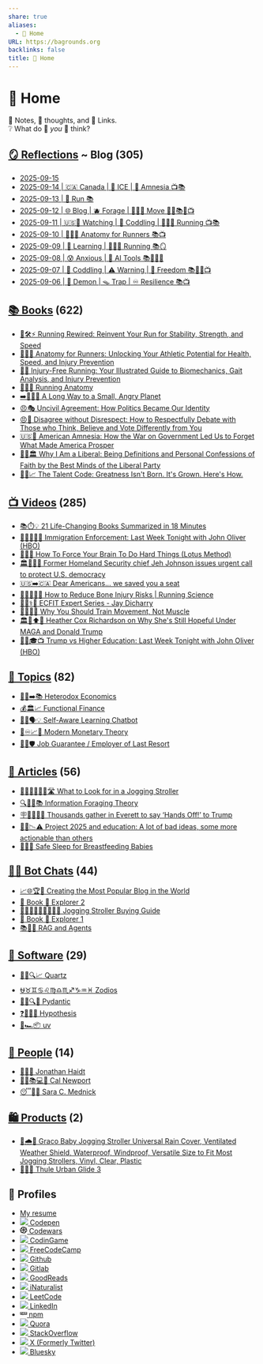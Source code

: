 ```yaml
---
share: true
aliases:
  - 🏡 Home
URL: https://bagrounds.org
backlinks: false
title: 🏡 Home
---
```

# 🏡 Home  
📑 Notes, 💭 thoughts, and 🔗 Links.  
❔ What do 🫵 _you_ 🤔 think?  
  
## [🪞 Reflections](./reflections/index.md) ~ Blog (305)  
- [2025-09-15](./reflections/2025-09-15.md)  
- [2025-09-14 | 🇨🇦 Canada | 🥶 ICE | 🥴 Amnesia 📺📚](./reflections/2025-09-14.md)  
- [2025-09-13 | 👣 Run 📚](./reflections/2025-09-13.md)  
- [2025-09-12 | 🌐 Blog | 🫐 Forage | 🏃🏼‍♀️ Move 🤖💬📚📄📺](./reflections/2025-09-12.md)  
- [2025-09-11 | 🇺🇸👀 Watching | 🦺 Coddling | 🏃🏼‍♀️ Running 📺📚](./reflections/2025-09-11.md)  
- [2025-09-10 | 🏃🏼‍♀️ Anatomy for Runners 📚📺](./reflections/2025-09-10.md)  
- [2025-09-09 | 🧠 Learning | 🏃🏼‍♀️ Running 📚🪞](./reflections/2025-09-09.md)  
- [2025-09-08 | 😰 Anxious | 🔧 AI Tools 📚📄✍🏽](./reflections/2025-09-08.md)  
- [2025-09-07 | 🍼 Coddling | ⚠️ Warning | 🗽 Freedom 📚📰😆📺](./reflections/2025-09-07.md)  
- [2025-09-06 | 👿 Demon | 🪤 Trap | ♾️ Resilience 📚📺](./reflections/2025-09-06.md)  
  
  
## [📚 Books](./books/index.md) (622)  
- [🏃🛠️⚡ Running Rewired: Reinvent Your Run for Stability, Strength, and Speed](./books/running-rewired-reinvent-your-run-for-stability-strength-and-speed.md)  
- [🏃‍♀️🦴 Anatomy for Runners: Unlocking Your Athletic Potential for Health, Speed, and Injury Prevention](./books/anatomy-for-runners-unlocking-your-athletic-potential-for-health-speed-and-injury-prevention.md)  
- [🏃🤕 Injury-Free Running: Your Illustrated Guide to Biomechanics, Gait Analysis, and Injury Prevention](./books/injury-free-running-your-illustrated-guide-to-biomechanics-gait-analysis-and-injury-prevention.md)  
- [🏃‍♂️🦴 Running Anatomy](./books/running-anatomy.md)  
- [➡️🌌🚀😡 A Long Way to a Small, Angry Planet](./books/a-long-way-to-a-small-angry-planet.md)  
- [😠🎭 Uncivil Agreement: How Politics Became Our Identity](./books/uncivil-agreement-how-politics-became-our-identity.md)  
- [😠🤝 Disagree without Disrespect: How to Respectfully Debate with Those who Think, Believe and Vote Differently from You](./books/disagree-without-disrespect-how-to-respectfully-debate-with-those-who-think-believe-and-vote-differently-from-you.md)  
- [🇺🇸🧠 American Amnesia: How the War on Government Led Us to Forget What Made America Prosper](./books/american-amnesia-how-the-war-on-government-led-us-to-forget-what-made-america-prosper.md)  
- [🙋‍♂️🏛️ Why I Am a Liberal: Being Definitions and Personal Confessions of Faith by the Best Minds of the Liberal Party](./books/why-i-am-a-liberal-being-definitions-and-personal-confessions-of-faith-by-the-best-minds-of-the-liberal-party.md)  
- [👶🌱📈 The Talent Code: Greatness Isn't Born. It's Grown. Here's How.](./books/the-talent-code.md)  
  
  
## [📺 Videos](./videos/index.md) (285)  
- [📚⏱️💡 21 Life-Changing Books Summarized in 18 Minutes](./videos/21-life-changing-books-summarized-in-18-minutes.md)  
- [🛂🛑🇺🇸🎤 Immigration Enforcement: Last Week Tonight with John Oliver (HBO)](./videos/immigration-enforcement-last-week-tonight-with-john-oliver-hbo.md)  
- [🧠💪🧘 How To Force Your Brain To Do Hard Things (Lotus Method)](./videos/how-to-force-your-brain-to-do-hard-things-lotus-method.md)  
- [🏛️🚨🇺🇸 Former Homeland Security chief Jeh Johnson issues urgent call to protect U.S. democracy](./videos/former-homeland-security-chief-jeh-johnson-issues-urgent-call-to-protect-u-s-democracy.md)  
- [🇺🇸➡️🇨🇦 Dear Americans… we saved you a seat](./videos/dear-americans-we-saved-you-a-seat.md)  
- [🦴🤕🏃‍♀️🧪 How to Reduce Bone Injury Risks | Running Science](./videos/how-to-reduce-bone-injury-risks-running-science.md)  
- [🏃‍♀️⚕️💪 ECFIT Expert Series - Jay Dicharry](./videos/ecfit-expert-series-jay-dicharry.md)  
- [🏃🤸🧠💪 Why You Should Train Movement, Not Muscle](./videos/why-you-should-train-movement-not-muscle-with-jay-dicharry.md)  
- [🏛️🐘⬆️🙏 Heather Cox Richardson on Why She's Still Hopeful Under MAGA and Donald Trump](./videos/heather-cox-richardson-on-why-shes-still-hopeful-under-maga-and-donald-trump.md)  
- [👨‍💼🎓📺 Trump vs Higher Education: Last Week Tonight with John Oliver (HBO)](./videos/trump-vs-higher-education-last-week-tonight-with-john-oliver-hbo.md)  
  
  
## [🌌 Topics](./topics/index.md) (82)  
- [🤔🚫➡️📚 Heterodox Economics](./topics/heterodox-economics.md)  
- [💰🏛️📈 Functional Finance](./topics/functional-finance.md)  
- [🧠🤖🗣️💡 Self-Aware Learning Chatbot](./topics/self-aware-learning-chatbot.md)  
- [🏦♾️📈💸 Modern Monetary Theory](./topics/modern-monetary-theory.md)  
- [🧑‍💼🛡️ Job Guarantee / Employer of Last Resort](./topics/job-guarantee-employer-of-last-resort.md)  
  
  
## [📄  Articles](./articles/index.md) (56)  
- [👀👶🏼🏃🏼‍♀️🛣️ What to Look for in a Jogging Stroller](./articles/what-to-look-for-in-a-jogging-stroller.md)  
- [🔍🍎🌲📚 Information Foraging Theory](./articles/information-foraging-theory.md)  
- [🪧👐🏽🚫👹 Thousands gather in Everett to say ‘Hands Off!’ to Trump](./articles/thousands-gather-in-everett-to-say-hands-off-to-trump.md)  
- [🚫🏫📉⚠️ Project 2025 and education: A lot of bad ideas, some more actionable than others](./articles/project-2025-and-education-a-lot-of-bad-ideas-some-more-actionable-than-others.md)  
- [🤱😴👶 Safe Sleep for Breastfeeding Babies](./articles/safe-sleep-for-breastfeeding-babies.md)  
  
  
## [🤖💬 Bot Chats](./bot-chats/index.md) (44)  
- [📈🌐🏆📢 Creating the Most Popular Blog in the World](./bot-chats/creating-the-most-popular-blog-in-the-world.md)  
- [📖 Book 🧭 Explorer 2](./bot-chats/book-explorer-2.md)  
- [👶🏼🛒🏃🏼‍♀️🦮💲🦮 Jogging Stroller Buying Guide](./bot-chats/jogging-stroller-buying-guide.md)  
- [📖 Book 🧭 Explorer 1](./bot-chats/book-explorer-1.md)  
- [📚🤖💬 RAG and Agents](./bot-chats/rag-and-agents.md)  
  
  
## [💾 Software](./software/index.md) (29)  
- [💎🔬🔍📈 Quartz](./software/quartz.md)  
- [⛎♉️♊️♋️♌️♍️♎️♏️♐️♑️♒️♓️ Zodios](./software/zodios.md)  
- [🐍📜🔍✅ Pydantic](./software/pydantic.md)  
- [❓🧪✅🤔 Hypothesis](./software/hypothesis.md)  
- [🐍🏎️📦 uv](./software/uv.md)  
  
  
## [👥 People](./people/index.md) (14)  
- [🧠🤝🐘 Jonathan Haidt](./people/jonathan-haidt.md)  
- [👨‍🏫📚💻🤔 Cal Newport](./people/cal-newport.md)  
- [😴🧠🌃 Sara C. Mednick](./people/sara-c-mednick.md)  
  
  
## [🛍️ Products](./products/index.md) (2)  
- [👶🌧️💨 Graco Baby Jogging Stroller Universal Rain Cover, Ventilated Weather Shield, Waterproof, Windproof, Versatile Size to Fit Most Jogging Strollers, Vinyl, Clear, Plastic](./products/graco-baby-jogging-stroller-universal-rain-cover-ventilated-weather-shield-waterproof-windproof-versatile-size-to-fit-most-jogging-strollers-vinyl-clear-plastic.md)  
- [👶🏃🌆 Thule Urban Glide 3](./products/thule-urban-glide-3.md)  
  
  
## 🔗 Profiles  
- [My resume](./topics/my-resume.md)  
- <a href="http://codepen.io/bagrounds"><img style="height:1em; margin:0;" src="https://simpleicons.org/icons/codepen.svg"/> Codepen</a>  
- <a href="http://www.codewars.com/users/bagrounds"><img style="height:1em; margin:0;" src="https://raw.githubusercontent.com/bagrounds/icons/master/codewars.svg"/> Codewars</a>  
- <a href="https://www.codingame.com/profile/0d172b10ecb72b81c2bb2646e8be9d8a8930706"><img style="height:1em; margin:0;" src="https://simpleicons.org/icons/codingame.svg"/> CodinGame</a>  
- <a href="http://freecodecamp.com/bagrounds"><img style="height:1em; margin:0;" src="https://simpleicons.org/icons/freecodecamp.svg"/> FreeCodeCamp</a>  
- <a href="https://github.com/bagrounds"><img style="height:1em; margin:0;" src="https://simpleicons.org/icons/github.svg"/> Github</a>  
- <a href="http://gitlab.com/bagrounds"><img style="height:1em; margin:0;" src="https://simpleicons.org/icons/gitlab.svg"/> Gitlab</a>  
- <a href="http://goodreads.com/bagrounds"><img style="height:1em; margin:0;" src="https://simpleicons.org/icons/goodreads.svg"/> GoodReads</a>  
- <a href="https://www.inaturalist.org/people/8822063"><img style="height:1em; margin:0;" src="https://static.inaturalist.org/wiki_page_attachments/3154-original.png"/> iNaturalist</a>  
- <a href="https://leetcode.com/u/bagrounds"><img style="height:1em; margin:0;" src="https://simpleicons.org/icons/leetcode.svg"/> LeetCode</a>  
- <a href="https://linkedin.com/in/bagrounds"><img style="height:1em; margin:0;" src="https://simpleicons.org/icons/linkedin.svg"/> LinkedIn</a>  
- <a href="http://www.npmjs.com/~bagrounds"><img style="height:1em; margin:0;" src="https://raw.githubusercontent.com/bagrounds/icons/master/npm.svg"/> npm</a>  
- <a href="https://www.quora.com/profile/Bryan-Grounds"><img style="height:1em; margin:0;" src="https://simpleicons.org/icons/quora.svg"/> Quora</a>  
- <a href="http://stackoverflow.com/users/2081363/bagrounds"><img style="height:1em; margin:0;" src="https://simpleicons.org/icons/stackoverflow.svg"/> StackOverflow</a>  
- <a href="https://twitter.com/bagrounds"><img style="height:1em; margin:0;" src="https://simpleicons.org/icons/x.svg"/> X (Formerly Twitter)</a>  
- <a href="https://bsky.app/profile/bagrounds.bsky.social"><img style="height:1em; margin:0;" src="https://simpleicons.org/icons/bluesky.svg"/> Bluesky</a>